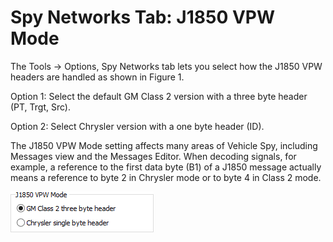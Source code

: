 # Spy Networks Tab: J1850 VPW Mode

The Tools -> Options, Spy Networks tab lets you select how the J1850 VPW headers are handled as shown in Figure 1.

Option 1: Select the default GM Class 2 version with a three byte header (PT, Trgt, Src).

Option 2: Select Chrysler version with a one byte header (ID).

The J1850 VPW Mode setting affects many areas of Vehicle Spy, including Messages view and the Messages Editor. When decoding signals, for example, a reference to the first data byte (B1) of a J1850 message actually means a reference to byte 2 in Chrysler mode or to byte 4 in Class 2 mode.

![Figure 1: Selecting the J1850 VPW Mode.](../../../../.gitbook/assets/spyVPWMode.gif)
